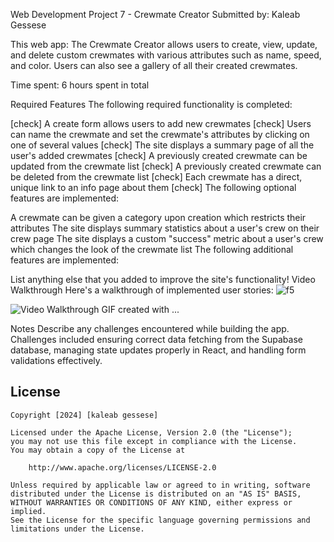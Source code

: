 Web Development Project 7 - Crewmate Creator
Submitted by: Kaleab Gessese

This web app: The Crewmate Creator allows users to create, view, update, and delete custom crewmates with various attributes such as name, speed, and color. Users can also see a gallery of all their created crewmates.

Time spent: 6 hours spent in total

Required Features
The following required functionality is completed:

 [check] A create form allows users to add new crewmates
 [check] Users can name the crewmate and set the crewmate's attributes by clicking on one of several values
 [check] The site displays a summary page of all the user's added crewmates
 [check] A previously created crewmate can be updated from the crewmate list
[check]  A previously created crewmate can be deleted from the crewmate list
[check]  Each crewmate has a direct, unique link to an info page about them
[check] The following optional features are implemented:

 A crewmate can be given a category upon creation which restricts their attributes
 The site displays summary statistics about a user's crew on their crew page
 The site displays a custom "success" metric about a user's crew which changes the look of the crewmate list
The following additional features are implemented:

 List anything else that you added to improve the site's functionality!
Video Walkthrough
Here's a walkthrough of implemented user stories:
![f5](https://github.com/user-attachments/assets/b650b551-2306-4ee5-943e-0aeba78380df)

<img src='http://i.imgur.com/link/to/your/gif/file.gif' title='Video Walkthrough' width='' alt='Video Walkthrough' /> <!-- Replace this with whatever GIF tool you used! -->
GIF created with ...

<!-- Recommended tools: [Kap](https://getkap.co/) for macOS [ScreenToGif](https://www.screentogif.com/) for Windows [peek](https://github.com/phw/peek) for Linux. -->
Notes
Describe any challenges encountered while building the app.
Challenges included ensuring correct data fetching from the Supabase database, managing state updates properly in React, and handling form validations effectively.

## License

    Copyright [2024] [kaleab gessese]

    Licensed under the Apache License, Version 2.0 (the "License");
    you may not use this file except in compliance with the License.
    You may obtain a copy of the License at

        http://www.apache.org/licenses/LICENSE-2.0

    Unless required by applicable law or agreed to in writing, software
    distributed under the License is distributed on an "AS IS" BASIS,
    WITHOUT WARRANTIES OR CONDITIONS OF ANY KIND, either express or implied.
    See the License for the specific language governing permissions and
    limitations under the License.
